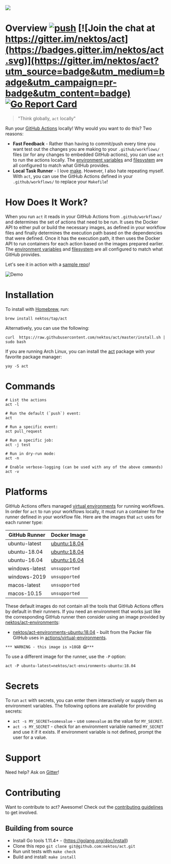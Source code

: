 ![](https://github.com/nektos/act/wiki/img/logo-150.png) 
# Overview [![push](https://github.com/nektos/act/workflows/push/badge.svg?branch=master&event=push)](https://github.com/nektos/act/actions) [![Join the chat at https://gitter.im/nektos/act](https://badges.gitter.im/nektos/act.svg)](https://gitter.im/nektos/act?utm_source=badge&utm_medium=badge&utm_campaign=pr-badge&utm_content=badge) [![Go Report Card](https://goreportcard.com/badge/github.com/nektos/act)](https://goreportcard.com/report/github.com/nektos/act) 


> "Think globally, <code>act</code> locally"

Run your [GitHub Actions](https://developer.github.com/actions/) locally! Why would you want to do this? Two reasons:

* **Fast Feedback** - Rather than having to commit/push every time you want test out the changes you are making to your `.github/workflows/` files (or for any changes to embedded GitHub actions), you can use `act` to run the actions locally. The [environment variables](https://help.github.com/en/actions/configuring-and-managing-workflows/using-environment-variables#default-environment-variables) and [filesystem](https://help.github.com/en/actions/reference/virtual-environments-for-github-hosted-runners#filesystems-on-github-hosted-runners) are all configured to match what GitHub provides.
* **Local Task Runner** - I love [make](https://en.wikipedia.org/wiki/Make_(software)). However, I also hate repeating myself.  With `act`, you can use the GitHub Actions defined in your `.github/workflows/` to replace your `Makefile`!  

# How Does It Work?
When you run `act` it reads in your GitHub Actions from `.github/workflows/` and determines the set of actions that need to be run. It uses the Docker API to either pull or build the necessary images, as defined in your workflow files and finally determines the execution path based on the dependencies that were defined. Once it has the execution path, it then uses the Docker API to run containers for each action based on the images prepared earlier. The [environment variables](https://help.github.com/en/actions/configuring-and-managing-workflows/using-environment-variables#default-environment-variables) and [filesystem](https://help.github.com/en/actions/reference/virtual-environments-for-github-hosted-runners#filesystems-on-github-hosted-runners) are all configured to match what GitHub provides.

Let's see it in action with a [sample repo](https://github.com/cplee/github-actions-demo)!

![Demo](https://github.com/nektos/act/wiki/quickstart/act-quickstart.gif)

# Installation
To install with [Homebrew](https://brew.sh/), run: 

```brew install nektos/tap/act```

Alternatively, you can use the following: 

```curl  https://raw.githubusercontent.com/nektos/act/master/install.sh | sudo bash```

If you are running Arch Linux, you can install the [act](https://aur.archlinux.org/packages/act/) package with your favorite package manager:

```yay -S act```

# Commands

```
# List the actions
act -l

# Run the default (`push`) event:
act

# Run a specific event:
act pull_request

# Run a specific job:
act -j test

# Run in dry-run mode:
act -n

# Enable verbose-logging (can be used with any of the above commands)
act -v
```

# Platforms
GitHub Actions offers managed [virtual environments](https://help.github.com/en/actions/reference/virtual-environments-for-github-hosted-runners) for running workflows.  In order for `act` to run your workflows locally, it must run a container for the runner defined in your workflow file.  Here are the images that `act` uses for each runner type:

| GitHub Runner   | Docker Image |
| --------------- | ------------ |
| ubuntu-latest   | [ubuntu:18.04](https://hub.docker.com/_/ubuntu) |
| ubuntu-18.04    | [ubuntu:18.04](https://hub.docker.com/_/ubuntu) |
| ubuntu-16.04    | [ubuntu:16.04](https://hub.docker.com/_/ubuntu) |
| windows-latest  | `unsupported` |
| windows-2019    | `unsupported` |
| macos-latest    | `unsupported` |
| macos-10.15     | `unsupported` |

These default images do not contain all the tools that GitHub Actions offers by default in their runners.  If you need an environment that works just like the corresponding GitHub runner then consider using an image provided by [nektos/act-environments](https://github.com/nektos/act-environments):

* [nektos/act-environments-ubuntu:18.04](https://hub.docker.com/r/nektos/act-environments-ubuntu/tags) - built from the Packer file GitHub uses in [actions/virtual-environments](https://github.com/actions/runner).

`*** WARNING - this image is >18GB 😱***`

To use a different image for the runner, use the `-P` option:

```
act -P ubuntu-latest=nektos/act-environments-ubuntu:18.04
```

# Secrets

To run `act` with secrets, you can enter them interactively or supply them as environment variables. The following options are available for providing secrets:

* `act -s MY_SECRET=somevalue` - use `somevalue` as the value for `MY_SECRET`. 
* `act -s MY_SECRET` - check for an environment variable named `MY_SECRET` and use it if it exists.  If environment variable is not defined, prompt the user for a value.

# Support

Need help? Ask on [Gitter](https://gitter.im/nektos/act)!

# Contributing

Want to contribute to act? Awesome! Check out the [contributing guidelines](CONTRIBUTING.md) to get involved.

## Building from source

* Install Go tools 1.11.4+ - (https://golang.org/doc/install)
* Clone this repo `git clone git@github.com:nektos/act.git`
* Run unit tests with `make check`
* Build and install: `make install`
